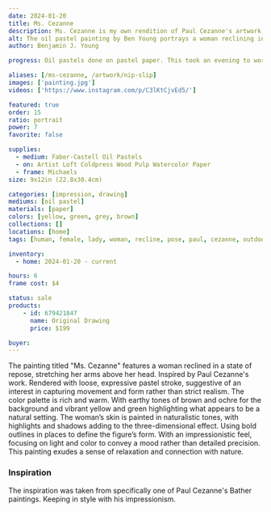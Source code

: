 ```yaml
---
date: 2024-01-20
title: Ms. Cezanne
description: Ms. Cezanne is my own rendition of Paul Cezanne's artwork, including one of his many bather subjects. Using the oil pastels I have on hand.
alt: The oil pastel painting by Ben Young portrays a woman reclining in a vibrant, natural setting, depicted with vivid colors and energetic, sketch-like strokes that create a lively and dynamic composition.
author: Benjamin J. Young

progress: Oil pastels done on pastel paper. This took an evening to work on. It was meant to go quick and be expressive, to get that enjoyment of impressionism and force myself away from perfectionism.

aliases: [/ms-cezanne, /artwork/nip-slip]
images: ['painting.jpg']
videos: ['https://www.instagram.com/p/C3lKtCjvEd5/']

featured: true
order: 15
ratio: portrait
power: 7
favorite: false

supplies:
  - medium: Faber-Castell Oil Pastels
  - on: Artist Loft Coldpress Wood Pulp Watercolor Paper
  - frame: Michaels
size: 9x12in (22.8x30.4cm)

categories: [impression, drawing]
mediums: [oil pastel]
materials: [paper]
colors: [yellow, green, grey, brown]
collections: []
locations: [home]
tags: [human, female, lady, woman, recline, pose, paul, cezanne, outdoors, figure, repose, rich, warm, earthy]

inventory:
  - home: 2024-01-20 - current

hours: 6
frame cost: $4

status: sale
products:
    - id: 679421847
      name: Original Drawing
      price: $199

buyer: 
---
```


The painting titled "Ms. Cezanne" features a woman reclined in a state of repose, stretching her arms above her head. Inspired by Paul Cezanne's work. Rendered with loose, expressive pastel stroke, suggestive of an interest in capturing movement and form rather than strict realism. The color palette is rich and warm. With earthy tones of brown and ochre for the background and vibrant yellow and green highlighting what appears to be a natural setting. The woman’s skin is painted in naturalistic tones, with highlights and shadows adding to the three-dimensional effect. Using bold outlines in places to define the figure’s form. With an impressionistic feel, focusing on light and color to convey a mood rather than detailed precision. This painting exudes a sense of relaxation and connection with nature.

### Inspiration ###

The inspiration was taken from specifically one of Paul Cezanne's Bather paintings. Keeping in style with his impressionism.
